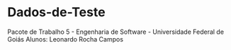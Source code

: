 # Dados-de-Teste
Pacote de Trabalho 5 - Engenharia de Software - Universidade Federal de Goiás
Alunos: Leonardo Rocha Campos
